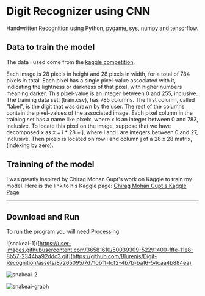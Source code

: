 # Digit Recognizer using CNN
Handwritten Recognition using Python, pygame, sys, numpy and tensorflow.

## Data to train the model

The data i used come from the [kaggle competition](https://www.kaggle.com/competitions/digit-recognizer).

Each image is 28 pixels in height and 28 pixels in width, for a total of 784 pixels in total. Each pixel has a single pixel-value associated with it, indicating the lightness or darkness of that pixel, with higher numbers meaning darker. This pixel-value is an integer between 0 and 255, inclusive.
The training data set, (train.csv), has 785 columns. The first column, called "label", is the digit that was drawn by the user. The rest of the columns contain the pixel-values of the associated image.
Each pixel column in the training set has a name like pixelx, where x is an integer between 0 and 783, inclusive. To locate this pixel on the image, suppose that we have decomposed x as x = i * 28 + j, where i and j are integers between 0 and 27, inclusive. Then pixelx is located on row i and column j of a 28 x 28 matrix, (indexing by zero).

## Trainning of the model
I was greatly inspired by Chirag Mohan Gupt's work on Kaggle to train my model. 
Here is the link to his Kaggle page: [Chirag Mohan Gupt's Kaggle Page](https://www.kaggle.com/chiragmohangupta)

---------------------------------------------
## Download and Run
To run the program you will need [Processing](https://processing.org/)


![snakeai-1]([https://user-images.githubusercontent.com/36581610/50039309-52291400-fffe-11e8-8b57-2344ba92ddc3.gif](https://github.com/Blurenis/Digit-Recognition/assets/87265095/7d710bf1-fcf2-4b7b-ba16-54caa4b884ea)



![snakeai-2](https://user-images.githubusercontent.com/36581610/50039092-299f1b00-fffa-11e8-8e34-c67c1000fdf9.gif)


![snakeai-graph](https://user-images.githubusercontent.com/36581610/50039099-48051680-fffa-11e8-875f-2cb5b0e26f70.PNG)


